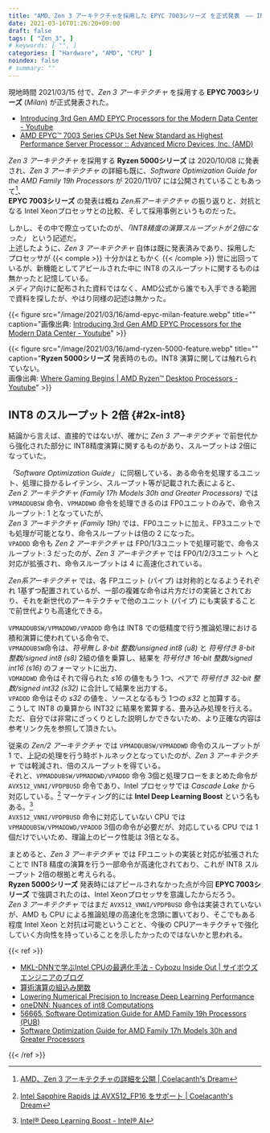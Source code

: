 ```yaml
---
title: "AMD、Zen 3 アーキテクチャを採用した EPYC 7003シリーズ を正式発表　―― INT8 のスループット 2倍"
date: 2021-03-16T01:26:20+09:00
draft: false
tags: [ "Zen_3", ]
# keywords: [ "", ]
categories: [ "Hardware", "AMD", "CPU" ]
noindex: false
# summary: ""
---
```


現地時間 2021/03/15 付で、*Zen 3 アーキテクチャ* を採用する **EPYC 7003シリーズ** (*Milan*) が正式発表された。  

 * [Introducing 3rd Gen AMD EPYC Processors for the Modern Data Center - Youtube](https://www.youtube-nocookie.com/embed/xtrhHH0kQI0)
 * [AMD EPYC™ 7003 Series CPUs Set New Standard as Highest Performance Server Processor :: Advanced Micro Devices, Inc. (AMD)](https://ir.amd.com/news-events/press-releases/detail/993/amd-epyc-7003-series-cpus-set-new-standard-as-highest)

*Zen 3 アーキテクチャ* を採用する **Ryzen 5000シリーズ** は 2020/10/08 に発表され、*Zen 3 アーキテクチャ* の詳細も既に、*Software Optimization Guide for the AMD Family 19h Processors* が 2020/11/07 には公開されていることもあって[^fam19h-doc]、  
**EPYC 7003シリーズ** の発表は概ね *Zen系アーキテクチャ* の振り返りと、対抗となる Intel Xeonプロセッサとの比較、そして採用事例というものだった。  
 
[^fam19h-doc]: [AMD、Zen 3 アーキテクチャの詳細を公開 | Coelacanth's Dream](/posts/2020/11/07/amd-zen_3-arch-detail/)

しかし、その中で際立っていたのが、*「INT8精度の演算スループットが 2倍になった」* という記述だ。  
上述したように、*Zen 3 アーキテクチャ* 自体は既に発表済みであり、採用したプロセッサが {{< comple >}} 十分かはともかく {{< /comple >}} 世に出回っているが、新機能としてアピールされた中に INT8 のスループットに関するものは無かったと記憶している。  
メディア向けに配布された資料ではなく、AMD公式から誰でも入手できる範囲で資料を探したが、やはり同様の記述は無かった。  

{{< figure src="/image/2021/03/16/amd-epyc-milan-feature.webp" title="" caption="画像出典: [Introducing 3rd Gen AMD EPYC Processors for the Modern Data Center - Youtube](https://www.youtube-nocookie.com/embed/xtrhHH0kQI0?start=567)" >}}

{{< figure src="/image/2021/03/16/amd-ryzen-5000-feature.webp" title="" caption="**Ryzen 5000シリーズ** 発表時のもの。INT8 演算に関しては触れられていない。<br>画像出典: [Where Gaming Begins | AMD Ryzen™ Desktop Processors - Youtube](https://www.youtube-nocookie.com/embed/iuiO6rqYV4o?start=506)" >}}

## INT8 のスループット 2倍 {#2x-int8}

結論から言えば、直接的ではないが、確かに *Zen 3 アーキテクチャ* で前世代から強化された部分に INT8精度演算に関するものがあり、スループットは 2倍になっていた。  

*「Software Optimization Guide」* に同梱している、ある命令を処理するユニット、処理に掛かるレイテンシ、スループット等が記載された表によると、  
*Zen 2 アーキテクチャ (Family 17h Models 30h and Greater Processors)* では `VPMADDUBSW` 命令、`VPMADDWD` 命令を処理できるのは FP0ユニットのみで、命令スループット: 1 となっていたが、  
*Zen 3 アーキテクチャ (Family 19h)* では、FP0ユニットに加え、FP3ユニットでも処理が可能となり、命令スループットは倍の 2 になった。  
`VPADDD` 命令も *Zen 2 アーキテクチャ* は FP0/1/3ユニットで処理可能で、命令スループット: 3 だったのが、*Zen 3 アーキテクチャ* では FP0/1/2/3ユニット へと対応が拡張され、命令スループットは 4 に高速化されている。  

*Zen系アーキテクチャ* では、各 FPユニット (パイプ) は対称的となるようそれぞれ 1基ずつ配置されているが、一部の複雑な命令は片方だけの実装とされており、それを新世代のアーキテクチャで他のユニット (パイプ) にも実装することで前世代よりも高速化できる。  

`VPMADDUBSW/VPMADDWD/VPADDD` 命令は INT8 での低精度で行う推論処理における積和演算に使われている命令で、  
`VPMADDUBSW`命令は、*符号無し 8-bit 整数/unsigned int8 (u8)* と *符号付き 8-bit 整数/signed int8 (s8)* 2組の値を乗算し、結果を *符号付き 16-bit 整数/signed int16 (s16)* のフォーマットに出力、  
`VDMADDWD` 命令はそれで得られた *s16* の値をもう 1つ、ペアで *符号付き 32-bit 整数/signed int32 (s32)* に合計して結果を出力する。  
`VPADDD` 命令はその *s32* の値を、ソースとなるもう 1つの *s32* と加算する。  
こうして INT8 の乗算から INT32 に結果を累算する、畳み込み処理を行える。  
ただ、自分では非常にざっくりとした説明しかできないため、より正確な内容は参考リンク先を参照して頂きたい。  

従来の *Zen/2 アーキテクチャ* では `VPMADDUBSW/VPMADDWD` 命令のスループットが 1 で、上記の処理を行う時ボトルネックとなっていたのが、*Zen 3 アーキテクチャ* では軽減され、倍のスループットを得ている。  
それと、`VPMADDUBSW/VPMADDWD/VPADDD` 命令 3個と処理フローをまとめた命令が `AVX512_VNNI/VPDPBUSD` 命令であり、Intel プロセッサでは *Cascade Lake* から対応している。[^avx512] マーケティング的には **Intel Deep Learning Boost** という名もある。[^dl-boost]  
`AVX512_VNNI/VPDPBUSD` 命令に対応していない CPU では `VPMADDUBSW/VPMADDWD/VPADDD` 3個の命令が必要だが、対応している CPU では 1個だけでいいため、理論上のピーク性能は 3倍となる。  

[^avx512]: [Intel Sapphire Rapids は AVX512_FP16 をサポート | Coelacanth's Dream](/posts/2021/01/11/intel-spr-avx512_fp16/)
[^dl-boost]: [Intel® Deep Learning Boost - Intel® AI](https://www.intel.com/content/www/us/en/artificial-intelligence/deep-learning-boost.html)

まとめると、*Zen 3 アーキテクチャ* では FPユニットの実装と対応が拡張されたことで INT8 精度の演算を行う一部命令が高速化されており、これが INT8 スループット 2倍の根拠と考えられる。  
**Ryzen 5000シリーズ** 発表時にはアピールされなかった点が今回 **EPYC 7003シリーズ** で強調されたのは、Intel Xeonプロセッサを意識したからだろう。  
*Zen 3 アーキテクチャ* ではまだ `AVX512_VNNI/VPDPBUSD` 命令は実装されていないが、AMD も CPU による推論処理の高速化を念頭に置いており、そこでもある程度 Intel Xeon と対抗は可能ということと、今後の CPUアーキテクチャで強化していく方向性を持っていることを示したかったのではないかと思われる。  


{{< ref >}}

 * [MKL-DNNで学ぶIntel CPUの最適化手法 - Cybozu Inside Out | サイボウズエンジニアのブログ](https://blog.cybozu.io/entry/2019/04/15/170000)
 * [算術演算の組込み関数](https://jp.xlsoft.com/documents/intel/compiler/19/cpp_19_win_lin/GUID-E70D11BD-217B-4E52-9C3F-1A9177658929.html)
 * [Lowering Numerical Precision to Increase Deep Learning Performance](https://www.intel.com/content/www/us/en/artificial-intelligence/posts/lowering-numerical-precision-increase-deep-learning-performance.html)
 * [oneDNN: Nuances of int8 Computations](https://docs.oneapi.com/versions/latest/onednn/dev_guide_int8_computations.html)
 * [56665, Software Optimization Guide for AMD Family 19h Processors (PUB)](https://www.amd.com/en/support/tech-docs?keyword=Software+Optimization+19h)
 * [Software Optimization Guide for AMD Family 17h Models 30h and Greater Processors](https://www.amd.com/en/support/tech-docs?keyword=Software+Optimization+17h+30h)

{{< /ref >}}
